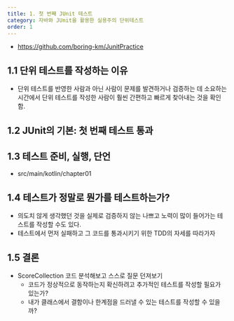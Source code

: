 ```yaml
---
title: 1. 첫 번째 JUnit 테스트
category: 자바와 JUnit을 활용한 실용주의 단위테스트
order: 1
---
```


- https://github.com/boring-km/JunitPractice

## 1.1 단위 테스트를 작성하는 이유
- 단위 테스트를 반영한 사람과 아닌 사람이 문제를 발견하거나 검증하는 데 소요하는 시간에서 단위 테스트를 작성한 사람이 훨씬 간편하고 빠르게 찾아내는 것을 확인함.

## 1.2 JUnit의 기본: 첫 번째 테스트 통과
## 1.3 테스트 준비, 실행, 단언
- src/main/kotlin/chapter01

## 1.4 테스트가 정말로 뭔가를 테스트하는가?
- 의도치 않게 생각했던 것을 실제로 검증하지 않는 나쁘고 노력이 많이 들어가는 테스트를 작성할 수도 있다.
- 테스트에서 먼저 실패하고 그 코드를 통과시키기 위한 TDD의 자세를 따라가자

## 1.5 결론
- ScoreCollection 코드 분석해보고 스스로 질문 던져보기
    - 코드가 정상적으로 동작하는지 확신하려고 추가적인 테스트를 작성할 필요가 있는가?
    - 내가 클래스에서 결함이나 한계점을 드러낼 수 있는 테스트를 작성할 수 있을까?